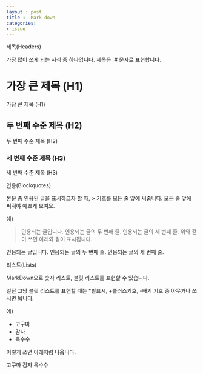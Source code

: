 ```yaml
---
layout : post
title :  Mark down
categories: 
- issue
---
```



제목(Headers)

가장 많이 쓰게 되는 서식 중 하나입니다. 제목은 `# 문자로 표현합니다.

# 가장 큰 제목 (H1)

가장 큰 제목 (H1)
## 두 번째 수준 제목 (H2)

두 번째 수준 제목 (H2)

### 세 번째 수준 제목 (H3)

세 번째 수준 제목 (H3)


인용(Blockquotes)

본문 중 인용된 글을 표시하고자 할 때, > 기호를 모든 줄 앞에 써줍니다. 모든 줄 앞에 써줘야 예쁘게 보여요.

예)
> 인용되는 글입니다. 
> 인용되는 글의 두 번째 줄. 
> 인용되는 글의 세 번째 줄. 
위와 같이 쓰면 아래와 같이 표시됩니다.

인용되는 글입니다. 
인용되는 글의 두 번째 줄. 
인용되는 글의 세 번째 줄.


리스트(Lists)

MarkDown으로 숫자 리스트, 블릿 리스트를 표현할 수 있습니다.

일단 그냥 블릿 리스트를 표현할 때는 *별표시, +플러스기호, -빼기 기호 중 아무거나 쓰시면 됩니다.

예)
* 고구마
* 감자
* 옥수수

이렇게 쓰면 아래처럼 나옵니다.

고구마
감자
옥수수
         





 



